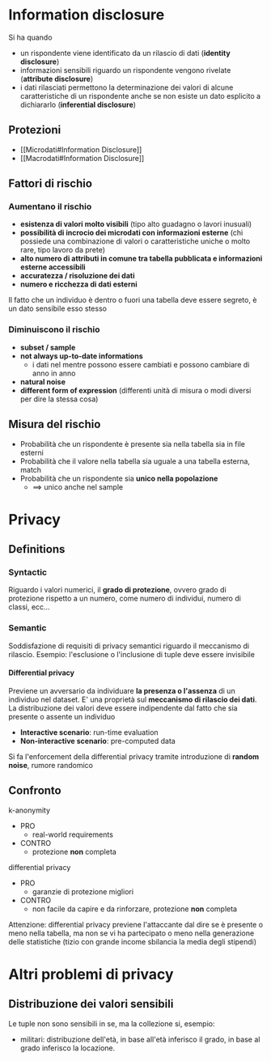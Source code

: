 # Information disclosure

Si ha quando
- un rispondente viene identificato da un rilascio di dati (**identity disclosure**)
- informazioni sensibili riguardo un rispondente vengono rivelate (**attribute disclosure**)
- i dati rilasciati permettono la determinazione dei valori di alcune caratteristiche di un rispondente anche se non esiste un dato esplicito a dichiararlo (**inferential disclosure**)

## Protezioni

- [[Microdati#Information Disclosure]]
- [[Macrodati#Information Disclosure]]

## Fattori di rischio

### Aumentano il rischio

- **esistenza di valori molto visibili** (tipo alto guadagno o lavori inusuali)
- **possibilità di incrocio dei microdati con informazioni esterne** (chi possiede una combinazione di valori o caratteristiche uniche o molto rare, tipo lavoro da prete)
- **alto numero di attributi in comune tra tabella pubblicata e informazioni esterne accessibili**
- **accuratezza / risoluzione dei dati**
- **numero e ricchezza di dati esterni**

Il fatto che un individuo è dentro o fuori una tabella deve essere segreto, è un dato sensibile esso stesso

### Diminuiscono il rischio

- **subset / sample**
- **not always up-to-date informations**
	- i dati nel mentre possono essere cambiati e possono cambiare di anno in anno
- **natural noise**
- **different form of expression** (differenti unità di misura o modi diversi per dire la stessa cosa)

## Misura del rischio

- Probabilità che un rispondente è presente sia nella tabella sia in file esterni
- Probabilità che il valore nella tabella sia uguale a una tabella esterna, match
- Probabilità che un rispondente sia **unico nella popolazione**
	- $\implies$ unico anche nel sample

# Privacy

## Definitions

### Syntactic

Riguardo i valori numerici, il **grado di protezione**, ovvero grado di protezione rispetto a un numero, come numero di individui, numero di classi, ecc...

### Semantic
Soddisfazione di requisiti di privacy semantici riguardo il meccanismo di rilascio. Esempio: l'esclusione o l'inclusione di tuple deve essere invisibile

#### Differential privacy

Previene un avversario da individuare **la presenza o l'assenza** di un individuo nel dataset. E' una proprietà sul **meccanismo di rilascio dei dati**. La distribuzione dei valori deve essere indipendente dal fatto che sia presente o assente un individuo

- **Interactive scenario**: run-time evaluation
- **Non-interactive scenario**: pre-computed data

Si fa l'enforcement della differential privacy tramite introduzione di **random noise**, rumore randomico

## Confronto

k-anonymity
- PRO
	- real-world requirements
- CONTRO
	- protezione **non** completa

differential privacy
- PRO
	- garanzie di protezione migliori
- CONTRO
	- non facile da capire e da rinforzare, protezione **non** completa

Attenzione: differential privacy previene l'attaccante dal dire se è presente o meno nella tabella, ma non se vi ha partecipato o meno nella generazione delle statistiche (tizio con grande income sbilancia la media degli stipendi)

# Altri problemi di privacy

## Distribuzione dei valori sensibili

Le tuple non sono sensibili in se, ma la collezione si, esempio:
- militari: distribuzione dell'età, in base all'età inferisco il grado, in base al grado inferisco la locazione.

